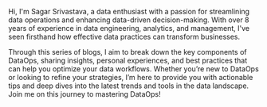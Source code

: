 Hi, I'm Sagar Srivastava, a data enthusiast with a passion for streamlining data operations and enhancing data-driven decision-making. With over 8 years of experience in data engineering, analytics, and management, I've seen firsthand how effective data practices can transform businesses.

Through this series of blogs, I aim to break down the key components of DataOps, sharing insights, personal experiences, and best practices that can help you optimize your data workflows. Whether you’re new to DataOps or looking to refine your strategies, I’m here to provide you with actionable tips and deep dives into the latest trends and tools in the data landscape. Join me on this journey to mastering DataOps!
